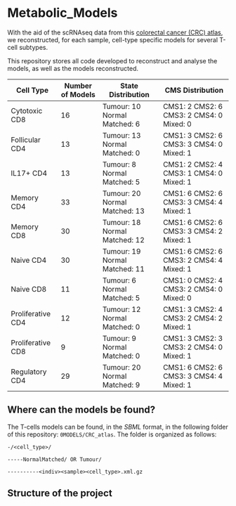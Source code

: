 # Metabolic_Models

With the aid of the scRNAseq data from this [colorectal cancer (CRC) atlas](https://github.com/saracardoso/CRC_ATLAS), we reconstructed, for each sample, cell-type specific models for several T-cell subtypes.

This repository stores all code developed to reconstruct and analyse the models, as well as the models reconstructed.

| **Cell Type**     | **Number of Models** | **State Distribution**        | **CMS Distribution**                      |
|-------------------|----------------------|-------------------------------|-------------------------------------------|
| Cytotoxic CD8     | 16                   | Tumour: 10 Normal Matched: 6  | CMS1: 2 CMS2: 6 CMS3: 2 CMS4: 0 Mixed: 0  |
| Follicular CD4    | 13                   | Tumour: 13 Normal Matched: 0  | CMS1: 3 CMS2: 6 CMS3: 3 CMS4: 0 Mixed: 1  |
| IL17+ CD4         | 13                   | Tumour: 8 Normal Matched: 5   | CMS1: 2 CMS2: 4 CMS3: 1 CMS4: 0 Mixed: 1  |
| Memory CD4        | 33                   | Tumour: 20 Normal Matched: 13 | CMS1: 6 CMS2: 6 CMS3: 3 CMS4: 4 Mixed: 1  |
| Memory CD8        | 30                   | Tumour: 18 Normal Matched: 12 | CMS1: 6 CMS2: 6 CMS3: 3 CMS4: 2 Mixed: 1  |
| Naive CD4         | 30                   | Tumour: 19 Normal Matched: 11 | CMS1: 6 CMS2: 6 CMS3: 2 CMS4: 4 Mixed: 1  |
| Naive CD8         | 11                   | Tumour: 6 Normal Matched: 5   | CMS1: 0 CMS2: 4 CMS3: 2 CMS4: 0 Mixed: 0  |
| Proliferative CD4 | 12                   | Tumour: 12 Normal Matched: 0  | CMS1: 3 CMS2: 4 CMS3: 2 CMS4: 2 Mixed: 1  |
| Proliferative CD8 | 9                    | Tumour: 9 Normal Matched: 0   | CMS1: 3 CMS2: 3 CMS3: 2 CMS4: 0 Mixed: 1  |
| Regulatory CD4    | 29                   | Tumour: 20 Normal Matched: 9  | CMS1: 6 CMS2: 6 CMS3: 3 CMS4: 4 Mixed: 1  |


## Where can the models be found?

The T-cells models can be found, in the *SBML* format, in the following folder of this repository: `0MODELS/CRC_atlas`. The folder is organized as follows:

`-/<cell_type>/`

`-----NormalMatched/ OR Tumour/`

`----------<indiv><sample><cell_type>.xml.gz`


## Structure of the project



<!-- ## How to reference -->



